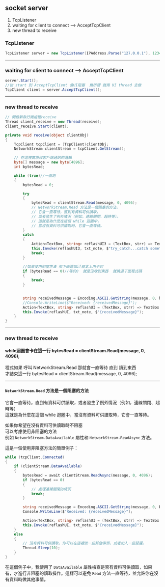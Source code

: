 ## socket server  
1. TcpListener
2. waiting for client to connect --> AcceptTcpClient
3. new thread to receive 

### TcpListener
```csharp
TcpListener server = new TcpListener(IPAddress.Parse("127.0.0.1"), 12345);
```

---
### waiting for client to connect --> AcceptTcpClient  
```csharp
server.Start();
//從 start 到 AcceptTcpClient 會UI阻塞  無所謂 就用 UI thread 去做
TcpClient client = server.AcceptTcpClient();
```

---
### new thread to receive
```csharp
// 開啟新執行緒處理receive
Thread client_receive = new Thread(receive);
client_receive.Start(client);
```

```csharp
private void receive(object clientObj)
{
    TcpClient tcpClient = (TcpClient)clientObj;
    NetworkStream clientStream = tcpClient.GetStream();

    // 在這裡實現與客戶端通訊的邏輯
    byte[] message = new byte[4096];
    int bytesRead;

    while (true)//一直跑  
    {
        bytesRead = 0;

        try
        {
            bytesRead = clientStream.Read(message, 0, 4096);
            // NetworkStream.Read 方法是一個阻塞的方法，
            // 它會一直等待，直到有資料可供讀取，
            // 或者發生了例外情況（例如，連線關閉、超時等）。
            // 這就是為什麼在這個 while 迴圈中，
            // 當沒有資料可供讀取時，它會一直等待。
        }
        catch
        {
            Action<TextBox, string> reflashUI3 = (TextBox, strr) => TextBox.Text += strr + "\r\n";
            this.Invoke(reflashUI3, txt_note, $"try_catch...catch something...");
            break;
        }

        //如果使用阻塞方法 那下面這個if基本上用不到
        if (bytesRead == 0)//等於0  就是沒收到東西  就跳過下面程式碼
        {
            break;
        }
            

        string receivedMessage = Encoding.ASCII.GetString(message, 0, bytesRead);
        //Console.WriteLine($"Received: {receivedMessage}");
        Action<TextBox, string> reflashUI = (TextBox, strr) => TextBox.Text += strr + "\r\n";
        this.Invoke(reflashUI, txt_note, $"{receivedMessage}");
    }
}
```

---
### new thread to receive

#### while迴圈會卡在這一行  bytesRead = clientStream.Read(message, 0, 4096);   
程式如果 呼叫  NetworkStream.Read  那就會一直等待  直到  讀到東西  
才結束這一行 bytesRead = clientStream.Read(message, 0, 4096);  

---


#### `NetworkStream.Read` 方法是一個阻塞的方法
它會一直等待，直到有資料可供讀取，或者發生了例外情況（例如，連線關閉、超時等）  
這就是為什麼在這個 while 迴圈中，當沒有資料可供讀取時，它會一直等待。

如果你希望在沒有資料可供讀取時不阻塞  
可以考慮使用非阻塞的方法  
例如 `NetworkStream.DataAvailable` 屬性和 `NetworkStream.ReadAsync` 方法。

這是一個使用非阻塞方法的簡單例子：

```csharp
while (tcpClient.Connected)
{
    if (clientStream.DataAvailable)
    {
        bytesRead = await clientStream.ReadAsync(message, 0, 4096);
        if (bytesRead == 0)
        {
            // 處理連線關閉的情況
            break;
        }

        string receivedMessage = Encoding.ASCII.GetString(message, 0, bytesRead);
        Console.WriteLine($"Received: {receivedMessage}");

        Action<TextBox, string> reflashUI = (TextBox, strr) => TextBox.Text += strr + "\r\n";
        this.Invoke(reflashUI, txt_note, $"{receivedMessage}");
    }
    else
    {
        // 沒有資料可供讀取，你可以在這裡做一些其他事情，或者加入一些延遲。
        Thread.Sleep(10);
    }
}
```

在這個例子中，我使用了 `DataAvailable` 屬性檢查是否有資料可供讀取，如果有，才進行非阻塞的讀取操作。這樣可以避免 `Read` 方法一直等待，並允許你在沒有資料時做其他事情。